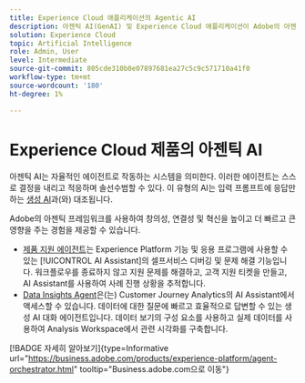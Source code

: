 ```yaml
---
title: Experience Cloud 애플리케이션의 Agentic AI
description: 아젠틱 AI(GenAI) 및 Experience Cloud 애플리케이션이 Adobe의 아젠틱 프레임워크를 사용하는 방법에 대해 알아봅니다.
solution: Experience Cloud
topic: Artificial Intelligence
role: Admin, User
level: Intermediate
source-git-commit: 805cde310b0e07897681ea27c5c9c571710a41f0
workflow-type: tm+mt
source-wordcount: '180'
ht-degree: 1%

---
```


# Experience Cloud 제품의 아젠틱 AI

아젠틱 AI는 자율적인 에이전트로 작동하는 시스템을 의미한다. 이러한 에이전트는 스스로 결정을 내리고 적응하며 솔선수범할 수 있다. 이 유형의 AI는 입력 프롬프트에 응답만 하는 [생성 AI](generative-ai.md)과(와) 대조됩니다.

Adobe의 아젠틱 프레임워크를 사용하여 창의성, 연결성 및 혁신을 높이고 더 빠르고 큰 영향을 주는 경험을 제공할 수 있습니다.

* [제품 지원 에이전트](https://experienceleague.adobe.com/ko/docs/experience-platform/ai-assistant/new-features/customer-support)는 Experience Platform 기능 및 응용 프로그램에 사용할 수 있는 [!UICONTROL AI Assistant]의 셀프서비스 디버깅 및 문제 해결 기능입니다. 워크플로우를 종료하지 않고 지원 문제를 해결하고, 고객 지원 티켓을 만들고, AI Assistant를 사용하여 사례 진행 상황을 추적합니다.
* [Data Insights Agent](https://experienceleague.adobe.com/ko/docs/analytics-platform/using/cja-overview/cja-b2c-overview/data-analysis-ai)은(는) Customer Journey Analytics의 AI Assistant에서 액세스할 수 있습니다. 데이터에 대한 질문에 빠르고 효율적으로 답변할 수 있는 생성 AI 대화 에이전트입니다. 데이터 보기의 구성 요소를 사용하고 실제 데이터를 사용하여 Analysis Workspace에서 관련 시각화를 구축합니다.

[!BADGE 자세히 알아보기]{type=Informative url="https://business.adobe.com/products/experience-platform/agent-orchestrator.html" tooltip="Business.adobe.com으로 이동"}

